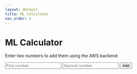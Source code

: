 ```yaml
---
layout: default
title: ML Calculator
nav_order: 3
---
```


<h1>ML Calculator</h1>

<p>Enter two numbers to add them using the AWS backend:</p>

<input type="number" id="num1" placeholder="First number">
<input type="number" id="num2" placeholder="Second number">
<button onclick="addNumbers()">Add</button>

<p id="result"></p>

<script>
  async function addNumbers() {
    const a = parseFloat(document.getElementById('num1').value);
    const b = parseFloat(document.getElementById('num2').value);

    const response = await fetch('https://hkxx28fqq4.execute-api.eu-north-1.amazonaws.com/add', {
      method: 'POST',
      headers: { 'Content-Type': 'application/json' },
      body: JSON.stringify({ a: a, b: b })
    });

    const data = await response.json();
    document.getElementById('result').innerText = "Sum: " + data.sum;
  }
</script>
